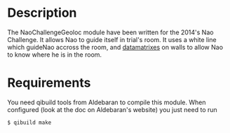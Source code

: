 # Description

The NaoChallengeGeoloc module have been written for the 2014's Nao Challenge. It
allows Nao to guide itself in trial's room. It uses a white line which guideNao
accross the room, and [datamatrixes](http://en.wikipedia.org/wiki/Data_Matrix)
on walls to allow Nao to know where he is in the room.


# Requirements

You need qibuild tools from Aldebaran to compile this module. When configured
(look at the doc on Aldebaran's website) you just need to run

``` bash
$ qibuild make
```
